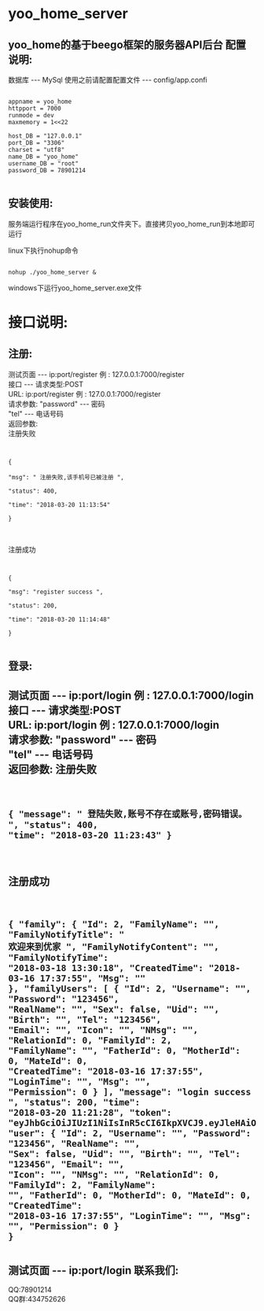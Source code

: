 # yoo_home_server
yoo_home的基于beego框架的服务器API后台
配置说明:
--------------------------------
数据库 --- MySql
使用之前请配置配置文件 --- config/app.confi  
<pre><code>
appname = yoo_home
httpport = 7000
runmode = dev
maxmemory = 1<<22

host_DB = "127.0.0.1"
port_DB = "3306"
charset = "utf8"
name_DB = "yoo_home"
username_DB = "root"
password_DB = 78901214
  
</code></pre>
安装使用:
---------------------------

服务端运行程序在yoo_home_run文件夹下。直接拷贝yoo_home_run到本地即可运行     

linux下执行nohup命令   
<pre><code>
nohup ./yoo_home_server &  
</code></pre>

windows下运行yoo_home_server.exe文件

接口说明:
=============================   
注册:
--------------------------------------------        
测试页面 --- ip:port/register 例 : 127.0.0.1:7000/register                  
接口 --- 请求类型:POST  
        URL: ip:port/register 例 : 127.0.0.1:7000/register                    
        请求参数: "password" --- 密码                 
                   "tel" --- 电话号码                        
        返回参数:                                        
        注册失败                                                            
        <pre><code>   
            {                            
                 "msg": " 注册失败,该手机号已被注册 ",                    
                 "status": 400,                  
                 "time": "2018-03-20 11:13:54"                 
            }                      
        </code></pre>   
        注册成功
        <pre><code>                               
            {                
                 "msg": "register success ",                                
                 "status": 200,                       
                 "time": "2018-03-20 11:14:48"                               
            }                           
         </code></pre>                           

登录:
--------------------------------------------
测试页面 --- ip:port/login 例 : 127.0.0.1:7000/login                  
接口 --- 请求类型:POST  
        URL: ip:port/login 例 : 127.0.0.1:7000/login                    
        请求参数: "password" --- 密码                 
                   "tel" --- 电话号码                        
        返回参数: 
        注册失败                                                            
        <pre><code>   
            {
                "message": " 登陆失败,账号不存在或账号,密码错误。 ",
                "status": 400,
                "time": "2018-03-20 11:23:43"
            }                      
        </code></pre>   
        注册成功
        <pre><code>                               
            {
                "family": {
                    "Id": 2,
                    "FamilyName": "",
                    "FamilyNotifyTitle": " 欢迎来到优家 ",
                    "FamilyNotifyContent": "",
                    "FamilyNotifyTime": "2018-03-18 13:30:18",
                    "CreatedTime": "2018-03-16 17:37:55",
                    "Msg": ""
                },
                "familyUsers": [
                    {
                      "Id": 2,
                      "Username": "",
                      "Password": "123456",
                      "RealName": "",
                      "Sex": false,
                      "Uid": "",
                      "Birth": "",
                      "Tel": "123456",
                      "Email": "",
                      "Icon": "",
                      "NMsg": "",
                      "RelationId": 0,
                      "FamilyId": 2,
                      "FamilyName": "",
                      "FatherId": 0,
                      "MotherId": 0,
                      "MateId": 0,
                      "CreatedTime": "2018-03-16 17:37:55",
                      "LoginTime": "",
                      "Msg": "",
                      "Permission": 0
                    }
                ],
                "message": "login success ",
                "status": 200,
                "time": "2018-03-20 11:21:28",
                "token": "eyJhbGciOiJIUzI1NiIsInR5cCI6IkpXVCJ9.eyJleHAiOjE1MjMyNDQwODgsInVzZXJJZCI6Mn0.SyX3hiU3op7DWEvyyhJvAyG1kBVbOcL14RaGyg5UpNs",
                "user": {
                    "Id": 2,
                    "Username": "",
                    "Password": "123456",
                    "RealName": "",
                    "Sex": false,
                    "Uid": "",
                    "Birth": "",
                    "Tel": "123456",
                    "Email": "",
                    "Icon": "",
                    "NMsg": "",
                    "RelationId": 0,
                    "FamilyId": 2,
                    "FamilyName": "",
                    "FatherId": 0,
                    "MotherId": 0,
                    "MateId": 0,
                    "CreatedTime": "2018-03-16 17:37:55",
                    "LoginTime": "",
                    "Msg": "",
                    "Permission": 0
               }
            }                           
         </code></pre> 
测试页面 --- ip:port/login 
联系我们:
---------------------------
QQ:78901214  
QQ群:434752626
